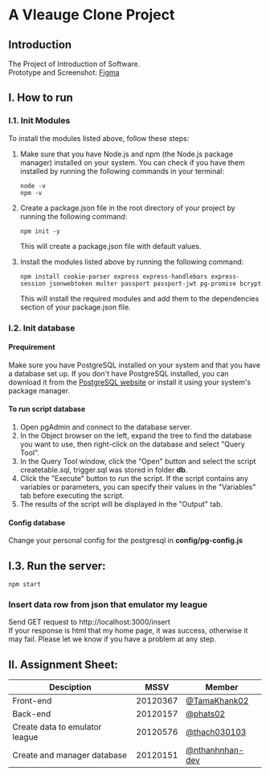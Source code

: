 
# A Vleauge Clone Project
## Introduction
The Project of Introduction of Software.  
Prototype and Screenshot: [Figma](https://www.figma.com/file/DBvkN0jidLcpPNNL2kO4jI/Prototype-for-NMCNPM?node-id=0%3A1&t=DEb25AthAiwD7i8J-1)
## I. How to run
###  I.1. Init Modules
To install the modules listed above, follow these steps:  
<ol> 
<li>Make sure that you have Node.js and npm (the Node.js package manager) installed on your system. You can check if you have them installed by running the following commands in your terminal:  

```console 
node -v  
npm -v
```
<li>
Create a package.json file in the root directory of your project by running the following command:  

```console
npm init -y
```
This will create a package.json file with default values.
<li> 
Install the modules listed above by running the following command:  

```console
npm install cookie-parser express express-handlebars express-session jsonwebtoken multer passport passport-jwt pg-promise bcrypt
```
This will install the required modules and add them to the dependencies section of your package.json file.</li>
</ol>  

### I.2. Init database   
#### Prequirement  
Make sure you have PostgreSQL installed on your system and that you have a database set up. If you don't have PostgreSQL installed, you can download it from the <a href='https://www.postgresql.org/'>PostgreSQL website</a> or install it using your system's package manager.  
#### To run script database
<ol>
<li>Open pgAdmin and connect to the database server.</li>
<li>In the Object browser on the left, expand the tree to find the database you want to use, then right-click on the database and select "Query Tool".</li>
<li>In the Query Tool window, click the "Open" button and select the script createtable.sql, trigger.sql was stored in folder <b>db</b>.</li>
<li>Click the "Execute" button to run the script. If the script contains any variables or parameters, you can specify their values in the "Variables" tab before executing the script.</li>
<li>The results of the script will be displayed in the "Output" tab.</li>
</ol>    


####  Config database  

Change your personal config for the postgresql in <b>config/pg-config.js</b>


## I.3. Run the server:  
```console
npm start
```
### Insert data row from json that emulator my league
Send GET request to http://localhost:3000/insert  
If your response is html that my home page, it was success, otherwise it may fail. Please let we know if you have a problem at any step.
## II. Assignment Sheet:
| Desciption | MSSV | Member|
| --- | ----------- |-------|
| Front-end | 20120367 |<a href='https://github.com/TamaKhank02'>@TamaKhank02</a>
| Back-end | 20120157 |<a href='https://github.com/phats02'>@phats02</a>|
|Create data to emulator league|20120576|<a href='https://github.com/thach030103'>@thach030103</a>|
|Create and manager database|20120151|<a href='https://github.com/nthanhnhan-dev'>@nthanhnhan-dev</a>|
